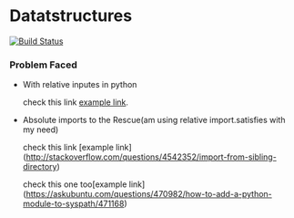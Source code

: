 # Datatstructures
[![Build Status](https://travis-ci.org/sabareeshkk/Datatstructures.svg?branch=master)](https://travis-ci.org/sabareeshkk/Datatstructures)

### Problem Faced
*   With relative inputes in python 

    check this link [example link](http://stackoverflow.com/questions/1918539/can-anyone-explain-pythons-relative-imports).

*   Absolute imports to the Rescue(am using relative import.satisfies with my need)
   
    check this link [example link]
    (http://stackoverflow.com/questions/4542352/import-from-sibling-directory)
    
    check this one too[example link]
    (https://askubuntu.com/questions/470982/how-to-add-a-python-module-to-syspath/471168) 
    